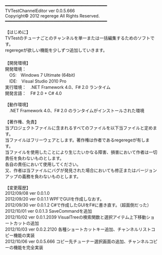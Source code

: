 ﻿﻿━━━━━━━━━━━━━━━━━━━━━━━━━━━━━━━━━━━━━━━━<br/>
                       TVTestChannelEditor   ver 0.0.5.666<br/>
                          Copyright© 2012 regerege  All Rights Reserved.<br/>
━━━━━━━━━━━━━━━━━━━━━━━━━━━━━━━━━━━━━━━━<br/>
<br/>
【はじめに】<br/>
TVTestのチューナごとのチャンネルを単一または一括編集するためのソフトです。<br/>
regeregeが欲しい機能を少しずつ追加していきます。<br/>
<br/>
【開発環境】<br/>
開発環境：<br/>
　OS:　Windows 7 Ultimate (64bit)<br/>
　IDE:　Visual Studio 2010 Pro<br/>
実行環境：　.NET Framework 4.0、F# 2.0 ランタイム<br/>
開発言語：　F# 2.0 + C# 4.0<br/>
<br/>
【動作環境】<br/>
　.NET Framework 4.0、F# 2.0 のランタイムがインストールされた環境<br/>
<br/>
【著作権、免責】<br/>
当プロジェクトファイルに含まれるすべてのファイルを以下当ファイルと定めます。<br/>
当ファイルはフリーウェアとします。著作権は作者であるregeregeが有します。<br/>
当ファイルを使用したことにより生じたいかなる障害、損害において作者は一切責任を負わないものとします。<br/>
各自の責任において使用してください。<br/>
又、作者は当ファイルにバグが発見された場合においても修正またはバージョンアップの義務を負わないものとします。<br/>
<br/>
【変更履歴】<br/>
2012/09/08  ver 0.0.1.0<br/>
2012/09/20  ver 0.0.1.1     WPFでGUIを作成しなおす。<br/>
2012/09/30  ver 0.0.1.2     C#で作成したGUIをF#に書き直す。（超面倒だった）<br/>
2012/10/01  ver 0.0.1.3     SaveCommandを追加<br/>
2012/10/02  ver 0.0.1.2039  VisualTreeの検索関数と選択アイテム上下移動ショートカットの追加<br/>
2012/10/03  ver 0.0.2.2120  各種ショートカットキー追加、チャンネルリストコピー機能の実装<br/>
2012/10/06  ver 0.0.5.666   コピー先チューナー選択画面の追加、チャンネルコピーの機能を完全実装<br/>


